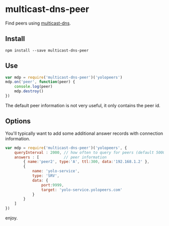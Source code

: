 # multicast-dns-peer

Find peers using [multicast-dns](https://www.npmjs.com/package/multicast-dns).

## Install

```
npm install --save multicast-dns-peer
```

## Use

```js
var mdp = require('multicast-dns-peer')('yolopeers')
mdp.on('peer', function(peer) {
    console.log(peer)
    mdp.destroy()
})
```

The default peer information is not very useful, it only contains the peer id.  

## Options

You'll typically want to add some additional answer records with connection information.

```js
var mdp = require('multicast-dns-peer')('yolopeers', {
    queryInterval : 2000, // how often to query for peers (default 5000)
    answers : [           // peer information
        { name:'peer2', type:'A', ttl:300, data:'192.168.1.2' },
        {
            name: 'yolo-service',
            type: 'SRV',
            data: {
                port:9999,
                target: 'yolo-service.yolopeers.com'
            }
        }
    ]
})
```

enjoy.
